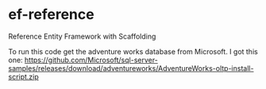 # ef-reference
Reference Entity Framework with Scaffolding

To run this code get the adventure works database from Microsoft.
I got this one: https://github.com/Microsoft/sql-server-samples/releases/download/adventureworks/AdventureWorks-oltp-install-script.zip